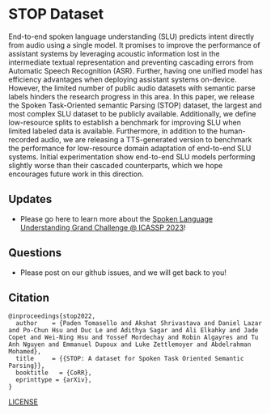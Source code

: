 # STOP Dataset

End-to-end spoken language understanding (SLU) predicts intent directly from audio using a single model. It promises to improve the performance of assistant systems by leveraging acoustic information lost in the intermediate textual representation and preventing cascading errors from Automatic Speech Recognition (ASR). Further, having one unified model has efficiency advantages when deploying assistant systems on-device. However, the limited number of public audio datasets with semantic parse labels hinders the research progress in this area. In this paper, we release the Spoken Task-Oriented semantic Parsing (STOP) dataset, the largest and most complex SLU dataset to be publicly available. Additionally, we define low-resource splits to establish a benchmark for improving SLU when limited labeled data is available. Furthermore, in addition to the human-recorded audio, we are releasing a TTS-generated version to benchmark the performance for low-resource domain adaptation of end-to-end SLU systems. Initial experimentation show end-to-end SLU models performing slightly worse than their cascaded counterparts, which we hope encourages future work in this direction.

## Updates
* Please go here to learn more about the [Spoken Language Understanding Grand Challenge @ ICASSP 2023](https://facebookresearch.github.io/spoken_task_oriented_parsing/)! 

## Questions
* Please post on our github issues, and we will get back to you!

## Citation

```
@inproceedings{stop2022,
  author    = {Paden Tomasello and Akshat Shrivastava and Daniel Lazar and Po-Chun Hsu and Duc Le and Adithya Sagar and Ali Elkahky and Jade Copet and Wei-Ning Hsu and Yossef Mordechay and Robin Algayres and Tu Anh Nguyen and Emmanuel Dupoux and Luke Zettlemoyer and Abdelrahman Mohamed},
  title     = {{STOP: A dataset for Spoken Task Oriented Semantic Parsing}},
  booktitle   = {CoRR},
  eprinttype = {arXiv},
}
```

[LICENSE](https://github.com/facebookresearch/spoken_task_oriented_parsing/blob/main/LICENSE)
